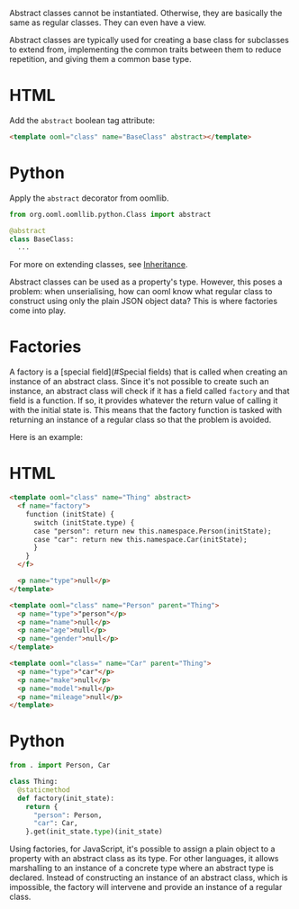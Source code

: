 Abstract classes cannot be instantiated. Otherwise, they are basically the same as regular classes. They can even have a view.

Abstract classes are typically used for creating a base class for subclasses to extend from, implementing the common traits between them to reduce repetition, and giving them a common base type.

<!-- start tabbed sections -->

# HTML

Add the `abstract` boolean tag attribute:

```html
<template ooml="class" name="BaseClass" abstract></template>
```

# Python

Apply the `abstract` decorator from oomllib.

```python
from org.ooml.oomllib.python.Class import abstract

@abstract
class BaseClass:
  ...
```

<!-- end tabbed sections -->

For more on extending classes, see [Inheritance](#Inheritance).

Abstract classes can be used as a property's type. However, this poses a problem: when unserialising, how can ooml know what regular class to construct using only the plain JSON object data? This is where factories come into play.

# Factories

A factory is a [special field](#Special fields) that is called when creating an instance of an abstract class. Since it's not possible to create such an instance, an abstract class will check if it has a field called `factory` and that field is a function. If so, it provides whatever the return value of calling it with the initial state is. This means that the factory function is tasked with returning an instance of a regular class so that the problem is avoided.

Here is an example:

<!-- start tabbed sections -->

# HTML

```html
<template ooml="class" name="Thing" abstract>
  <f name="factory">
    function (initState) {
      switch (initState.type) {
      case "person": return new this.namespace.Person(initState);
      case "car": return new this.namespace.Car(initState);
      }
    }
  </f>

  <p name="type">null</p>
</template>

<template ooml="class" name="Person" parent="Thing">
  <p name="type">"person"</p>
  <p name="name">null</p>
  <p name="age">null</p>
  <p name="gender">null</p>
</template>

<template ooml="class=" name="Car" parent="Thing">
  <p name="type">"car"</p>
  <p name="make">null</p>
  <p name="model">null</p>
  <p name="mileage">null</p>
</template>
```

# Python

```python
from . import Person, Car

class Thing:
  @staticmethod
  def factory(init_state):
    return {
      "person": Person,
      "car": Car,
    }.get(init_state.type)(init_state)
```

<!-- end tabbed sections -->

Using factories, for JavaScript, it's possible to assign a plain object to a property with an abstract class as its type. For other languages, it allows marshalling to an instance of a concrete type where an abstract type is declared. Instead of constructing an instance of an abstract class, which is impossible, the factory will intervene and provide an instance of a regular class.
